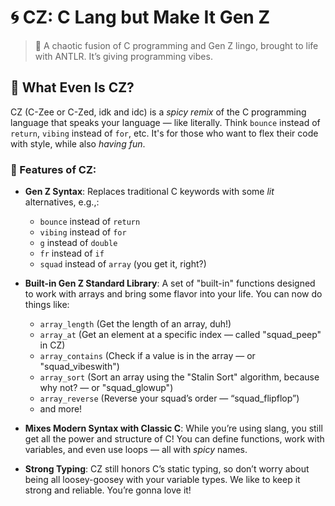 # 🌀 CZ: C Lang but Make It Gen Z

> 🚀 A chaotic fusion of C programming and Gen Z lingo, brought to life with ANTLR. It’s giving programming vibes.

## 👀 What Even Is CZ?

CZ (C-Zee or C-Zed, idk and idc) is a *spicy remix* of the C programming language that speaks your language — like literally. Think `bounce` instead of `return`, `vibing` instead of `for`, etc. It's for those who want to flex their code with style, while also *having fun*.

### 🏅 Features of CZ:
- **Gen Z Syntax**: Replaces traditional C keywords with some *lit* alternatives, e.g.,:
    - `bounce` instead of `return`
    - `vibing` instead of `for`
    - `g` instead of `double`
    - `fr` instead of `if`
    - `squad` instead of `array` (you get it, right?)
- **Built-in Gen Z Standard Library**: A set of "built-in" functions designed to work with arrays and bring some flavor into your life. You can now do things like:
    - `array_length` (Get the length of an array, duh!)
    - `array_at` (Get an element at a specific index — called "squad_peep" in CZ)
    - `array_contains` (Check if a value is in the array — or "squad_vibeswith")
    - `array_sort` (Sort an array using the "Stalin Sort" algorithm, because why not? — or "squad_glowup")
    - `array_reverse` (Reverse your squad’s order — “squad_flipflop”)
    - and more!

- **Mixes Modern Syntax with Classic C**: While you’re using slang, you still get all the power and structure of C! You can define functions, work with variables, and even use loops — all with *spicy* names.
- **Strong Typing**: CZ still honors C’s static typing, so don’t worry about being all loosey-goosey with your variable types. We like to keep it strong and reliable. You’re gonna love it!

